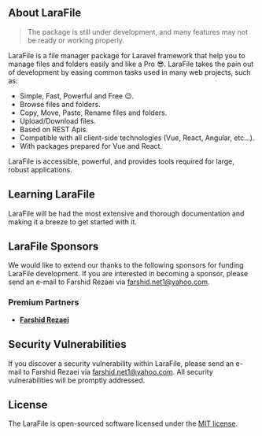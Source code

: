 ## About LaraFile

>The package is still under development, and many features may not be ready or working properly.

LaraFile is a file manager package for Laravel framework that help you
 to manage files and folders easily and like a Pro :sunglasses:.
  LaraFile takes the pain out of development by 
easing common tasks used in many web projects, such as:

- Simple, Fast, Powerful and Free :wink:.
- Browse files and folders.
- Copy, Move, Paste, Rename files and folders.
- Upload/Download files.
- Based on REST Apis.
- Compatible with all client-side technologies (Vue, React, Angular, etc...).
- With packages prepared for Vue and React.


LaraFile is accessible, powerful, and provides tools required for large, robust applications.

## Learning LaraFile

LaraFile will be had the most extensive and thorough documentation
 and making it a breeze to get started with it.

## LaraFile Sponsors

We would like to extend our thanks to the following sponsors for funding LaraFile development. If you are interested in becoming a sponsor,
 please send an e-mail to Farshid Rezaei via [farshid.net1@yahoo.com](mailto:farshid.net1@yahoo.com). 

### Premium Partners
- **[Farshid Rezaei](http://farshidrezaei.ir/)**

## Security Vulnerabilities

If you discover a security vulnerability within LaraFile, please send an e-mail to Farshid Rezaei via [farshid.net1@yahoo.com](mailto:farshid.net1@yahoo.com). All security vulnerabilities will be promptly addressed.

## License

The LaraFile is open-sourced software licensed under the [MIT license](https://opensource.org/licenses/MIT).
